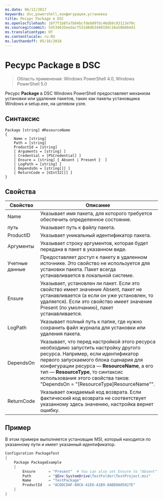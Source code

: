 ```yaml
---
ms.date: 06/12/2017
keywords: dsc,powershell,конфигурация,установка
title: Ресурс Package в DSC
ms.openlocfilehash: 16f7f1b8fa7b84bcfdeb09fdc46db9c93113e70c
ms.sourcegitcommit: 54534635eedacf531d8d6344019dc16a50b8b441
ms.translationtype: HT
ms.contentlocale: ru-RU
ms.lasthandoff: 05/16/2018
---
```

# <a name="dsc-package-resource"></a>Ресурс Package в DSC

> Область применения: Windows PowerShell 4.0, Windows PowerShell 5.0

Ресурс **Package** в DSC Windows PowerShell предоставляет механизм установки или удаления пакетов, таких как пакеты установщика Windows и setup.exe, на целевом узле.

## <a name="syntax"></a>Синтаксис

```
Package [string] #ResourceName
{
    Name = [string]
    Path = [string]
    ProductId = [string]
    [ Arguments = [string] ]
    [ Credential = [PSCredential] ]
    [ Ensure = [string] { Absent | Present }  ]
    [ LogPath = [string] ]
    [ DependsOn = [string[]] ]
    [ ReturnCode = [UInt32[]] ]
}
```

## <a name="properties"></a>Свойства
|  Свойство  |  Описание   |
|---|---|
| Name| Указывает имя пакета, для которого требуется обеспечить определенное состояние.|
| путь| Указывает путь к файлу пакета.|
| ProductID| Указывает уникальный идентификатор пакета.|
| Аргументы| Указывает строку аргументов, которая будет передана в пакет в указанном виде.|
| Учетные данные| Предоставляет доступ к пакету в удаленном источнике. Это свойство не используется для установки пакета. Пакет всегда устанавливается в локальной системе.|
| Ensure| Указывает, установлен ли пакет. Если это свойство имеет значение Absent, пакет не устанавливается (а если он уже установлен, то удаляется). Если это свойство имеет значение Present (по умолчанию), пакет устанавливается.|
| LogPath| Указывает полный путь к папке, где нужно сохранить файл журнала для установки или удаления пакета.|
| DependsOn | Указывает, что перед настройкой этого ресурса необходимо запустить настройку другого ресурса. Например, если идентификатор первого запускаемого блока сценария для конфигурации ресурса — **ResourceName**, а его тип — **ResourceType**, то синтаксис использования этого свойства таков: "DependsOn = "[ResourceType]ResourceName"".|
| ReturnCode| Указывает ожидаемый код возврата. Если фактический код возврата не соответствует указанному здесь значению, настройка вернет ошибку.|

## <a name="example"></a>Пример

В этом примере выполняется установщик MSI, который находится по указанному пути и имеет указанный идентификатор.

```powershell
Configuration PackageTest
{
    Package PackageExample
    {
        Ensure      = "Present"  # You can also set Ensure to "Absent"
        Path        = "$Env:SystemDrive\TestFolder\TestProject.msi"
        Name        = "TestPackage"
        ProductId   = "ACDDCDAF-80C6-41E6-A1B9-8ABD8A05027E"
    }
}
```
